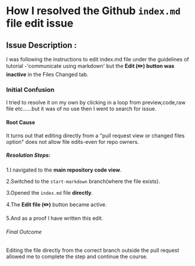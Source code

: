 # How I resolved the Github `index.md` file edit issue

## Issue Description :
I was following the instructions to edit index.md file under the guidelines of tutorial -'communicate using markdown' but the **Edit (✏️) button was inactive** in the Files Changed tab.

### Initial Confusion 
I tried to resolve it on my own by clicking in a loop from preview,code,raw file etc......but it was of no use then I went to search for issue.

#### Root Cause
It turns out that editing directly from a "pull request view or changed files option" does not allow file edits-even for repo owners.

##### Resolution Steps:
1.I navigated to the **main repository code view**.

2.Switched to the `start-markdown` branch(where the file exists).

3.Opened the `index.md` file **directly**.

4.The **Edit file (✏️)** button became active.

5.And as a proof I have written this edit.

###### Final Outcome
Editing the file directly from the correct branch outside the pull request allowed me to complete the step and continue the course.


